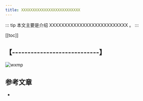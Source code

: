 ```yaml
---
title: XXXXXXXXXXXXXXXXXXXXXXXXXX
---
```


::: tip
本文主要是介绍 XXXXXXXXXXXXXXXXXXXXXXXXXX 。
:::

[[toc]]

## 【----------------------------】
<img class= "zoom-custom-imgs" :src="$withBase('/assets/img/dm/sparkmllibintro/intro-1.png')" alt="wxmp">


## 参考文章
* 